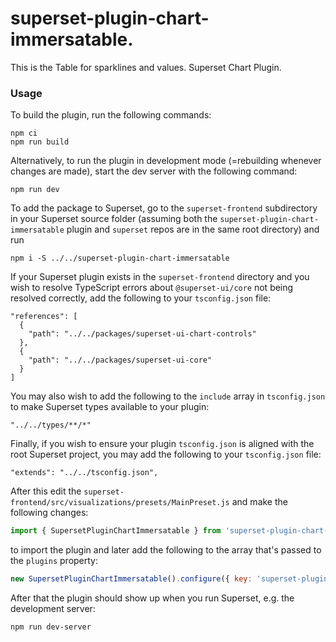 # superset-plugin-chart-immersatable.

This is the Table for sparklines and values. Superset Chart Plugin.

### Usage

To build the plugin, run the following commands:

```
npm ci
npm run build
```

Alternatively, to run the plugin in development mode (=rebuilding whenever changes are made), start the dev server with the following command:

```
npm run dev
```

To add the package to Superset, go to the `superset-frontend` subdirectory in your Superset source folder (assuming both the `superset-plugin-chart-immersatable` plugin and `superset` repos are in the same root directory) and run
```
npm i -S ../../superset-plugin-chart-immersatable
```

If your Superset plugin exists in the `superset-frontend` directory and you wish to resolve TypeScript errors about `@superset-ui/core` not being resolved correctly, add the following to your `tsconfig.json` file:

```
"references": [
  {
    "path": "../../packages/superset-ui-chart-controls"
  },
  {
    "path": "../../packages/superset-ui-core"
  }
]
```

You may also wish to add the following to the `include` array in `tsconfig.json` to make Superset types available to your plugin:

```
"../../types/**/*"
```

Finally, if you wish to ensure your plugin `tsconfig.json` is aligned with the root Superset project, you may add the following to your `tsconfig.json` file:

```
"extends": "../../tsconfig.json",
```

After this edit the `superset-frontend/src/visualizations/presets/MainPreset.js` and make the following changes:

```js
import { SupersetPluginChartImmersatable } from 'superset-plugin-chart-immersatable';
```

to import the plugin and later add the following to the array that's passed to the `plugins` property:
```js
new SupersetPluginChartImmersatable().configure({ key: 'superset-plugin-chart-immersatable' }),
```

After that the plugin should show up when you run Superset, e.g. the development server:

```
npm run dev-server
```
